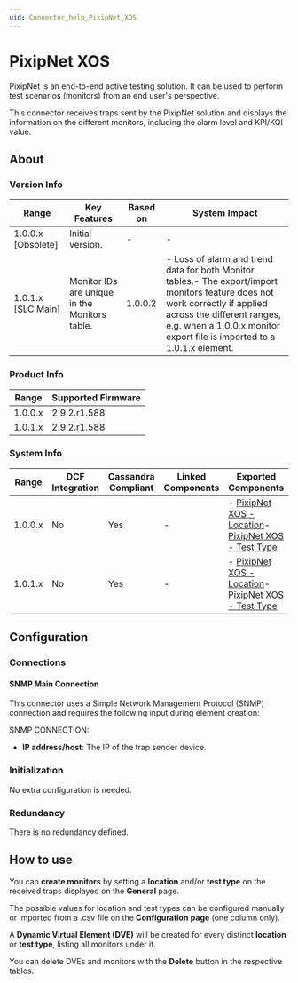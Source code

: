 ```yaml
---
uid: Connector_help_PixipNet_XOS
---
```


# PixipNet XOS

PixipNet is an end-to-end active testing solution. It can be used to perform test scenarios (monitors) from an end user's perspective.

This connector receives traps sent by the PixipNet solution and displays the information on the different monitors, including the alarm level and KPI/KQI value.

## About

### Version Info

| **Range**            | **Key Features**                              | **Based on** | **System Impact**                                                                                                                                                                                                                      |
|----------------------|-----------------------------------------------|--------------|----------------------------------------------------------------------------------------------------------------------------------------------------------------------------------------------------------------------------------------|
| 1.0.0.x \[Obsolete\] | Initial version.                              | \-           | \-                                                                                                                                                                                                                                     |
| 1.0.1.x \[SLC Main\] | Monitor IDs are unique in the Monitors table. | 1.0.0.2      | \- Loss of alarm and trend data for both Monitor tables.- The export/import monitors feature does not work correctly if applied across the different ranges, e.g. when a 1.0.0.x monitor export file is imported to a 1.0.1.x element. |

### Product Info

| **Range** | **Supported Firmware** |
|-----------|------------------------|
| 1.0.0.x   | 2.9.2.r1.588           |
| 1.0.1.x   | 2.9.2.r1.588           |

### System Info

| **Range** | **DCF Integration** | **Cassandra Compliant** | **Linked Components** | **Exported Components**                                                                                                                                           |
|-----------|---------------------|-------------------------|-----------------------|-------------------------------------------------------------------------------------------------------------------------------------------------------------------|
| 1.0.0.x   | No                  | Yes                     | \-                    | \- [PixipNet XOS - Location](/Driver%20Help/PixipNet%20XOS%20-%20Location.aspx)- [PixipNet XOS - Test Type](xref:Connector_help_PixipNet_XOS_-_Test_Type) |
| 1.0.1.x   | No                  | Yes                     | \-                    | \- [PixipNet XOS - Location](/Driver%20Help/PixipNet%20XOS%20-%20Location.aspx)- [PixipNet XOS - Test Type](xref:Connector_help_PixipNet_XOS_-_Test_Type) |

## Configuration

### Connections

#### SNMP Main Connection

This connector uses a Simple Network Management Protocol (SNMP) connection and requires the following input during element creation:

SNMP CONNECTION:

- **IP address/host**: The IP of the trap sender device.

### Initialization

No extra configuration is needed.

### Redundancy

There is no redundancy defined.

## How to use

You can **create monitors** by setting a **location** and/or **test type** on the received traps displayed on the **General** page.

The possible values for location and test types can be configured manually or imported from a .csv file on the **Configuration** **page** (one column only).

A **Dynamic Virtual Element (DVE)** will be created for every distinct **location** or **test type**, listing all monitors under it.

You can delete DVEs and monitors with the **Delete** button in the respective tables.
